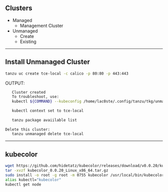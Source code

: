 ## Clusters

- Managed
  - Management Cluster
- Unmanaged
  - Create
  - Existing

---

## Install Unmanaged Cluster
```bash
tanzu uc create tce-local -c calico -p 80:80 -p 443:443
```
OUTPUT:
```bash
   Cluster created
   To troubleshoot, use:
   kubectl ${COMMAND} --kubeconfig /home/lac0ste/.config/tanzu/tkg/unmanaged/tce-local/kube.conf
   
   kubectl context set to tce-local
   
   tanzu package avaiilable list
   
Delete this cluster:
   tanzu unmanaged delete tce-local
```
---

## kubecolor

```bash
wget https://github.com/hidetatz/kubecolor/releases/download/v0.0.20/kubecolor_0.0.20_Linux_x86_64.tar.gz
tar -xvzf kubecolor_0.0.20_Linux_x86_64.tar.gz
sudo install -o root -g root -m 0755 kubecolor /usr/local/bin/kubecolor
alias kubectl="kubecolor"
kubectl get node
```
